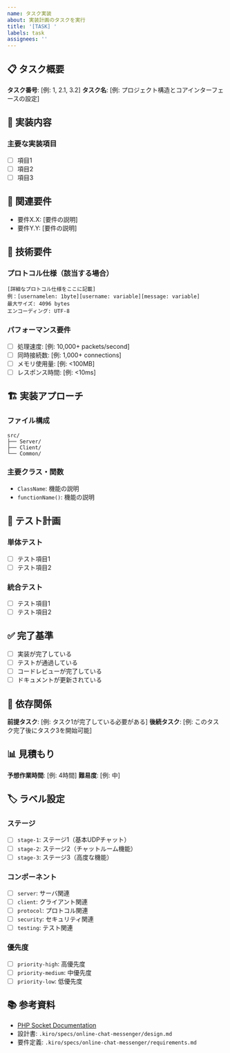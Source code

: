 ```yaml
---
name: タスク実装
about: 実装計画のタスクを実行
title: '[TASK] '
labels: task
assignees: ''
---
```


## 📋 タスク概要
<!-- 実装するタスクの番号と内容を記載してください -->

**タスク番号**: [例: 1, 2.1, 3.2]
**タスク名**: [例: プロジェクト構造とコアインターフェースの設定]

## 🎯 実装内容
<!-- 具体的に実装する内容を詳しく説明してください -->

### 主要な実装項目
- [ ] 項目1
- [ ] 項目2
- [ ] 項目3

## 📝 関連要件
<!-- このタスクが満たす要件を記載してください -->
- 要件X.X: [要件の説明]
- 要件Y.Y: [要件の説明]

## 🔧 技術要件
<!-- プロトコル、ポート、技術仕様等の詳細要件があれば記載 -->

### プロトコル仕様（該当する場合）
```
[詳細なプロトコル仕様をここに記載]
例：[usernamelen: 1byte][username: variable][message: variable]
最大サイズ: 4096 bytes
エンコーディング: UTF-8
```

### パフォーマンス要件
- [ ] 処理速度: [例: 10,000+ packets/second]
- [ ] 同時接続数: [例: 1,000+ connections]
- [ ] メモリ使用量: [例: <100MB]
- [ ] レスポンス時間: [例: <10ms]

## 🏗️ 実装アプローチ
<!-- どのように実装するかのアプローチを説明してください -->

### ファイル構成
```
src/
├── Server/
├── Client/
└── Common/
```

### 主要クラス・関数
- `ClassName`: 機能の説明
- `functionName()`: 機能の説明

## 🧪 テスト計画
<!-- このタスクのテスト方法を説明してください -->

### 単体テスト
- [ ] テスト項目1
- [ ] テスト項目2

### 統合テスト
- [ ] テスト項目1
- [ ] テスト項目2

## ✅ 完了基準
<!-- タスクが完了したと判断する基準を明確にしてください -->

- [ ] 実装が完了している
- [ ] テストが通過している
- [ ] コードレビューが完了している
- [ ] ドキュメントが更新されている

## 🔗 依存関係
<!-- このタスクが依存する他のタスクがあれば記載してください -->

**前提タスク**: [例: タスク1が完了している必要がある]
**後続タスク**: [例: このタスク完了後にタスク3を開始可能]

## 📊 見積もり
<!-- 実装にかかる時間の見積もりを記載してください -->

**予想作業時間**: [例: 4時間]
**難易度**: [例: 中]

## 🏷️ ラベル設定
<!-- 該当するラベルを選択してください -->

### ステージ
- [ ] `stage-1`: ステージ1（基本UDPチャット）
- [ ] `stage-2`: ステージ2（チャットルーム機能）  
- [ ] `stage-3`: ステージ3（高度な機能）

### コンポーネント
- [ ] `server`: サーバ関連
- [ ] `client`: クライアント関連
- [ ] `protocol`: プロトコル関連
- [ ] `security`: セキュリティ関連
- [ ] `testing`: テスト関連

### 優先度
- [ ] `priority-high`: 高優先度
- [ ] `priority-medium`: 中優先度
- [ ] `priority-low`: 低優先度

## 📚 参考資料
<!-- 実装に役立つドキュメントやリンクがあれば記載してください -->

- [PHP Socket Documentation](https://www.php.net/manual/en/book.sockets.php)
- 設計書: `.kiro/specs/online-chat-messenger/design.md`
- 要件定義: `.kiro/specs/online-chat-messenger/requirements.md`
